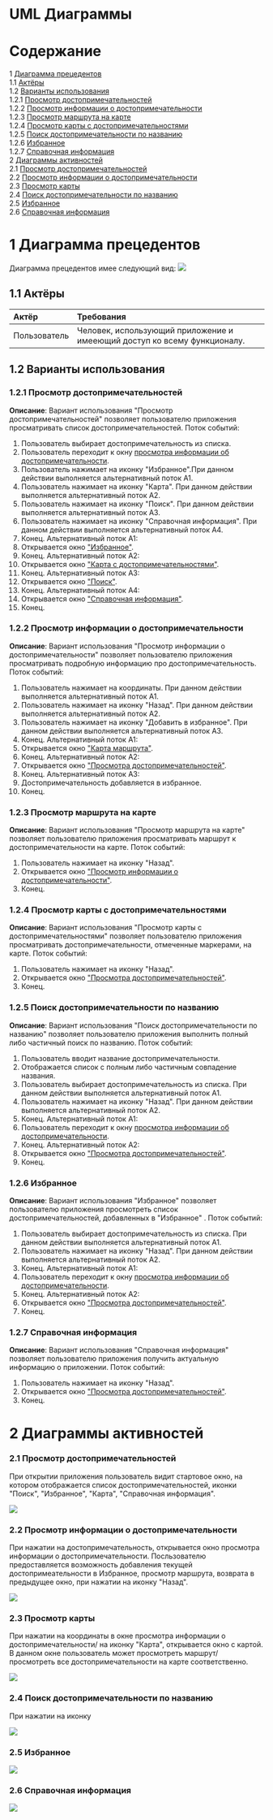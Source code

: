 # UML Диаграммы

# Содержание
1 [Диаграмма прецедентов](#useCase)   
1.1 [Актёры](#actors)  
1.2 [Варианты использования](#use_cases)  
1.2.1 [Просмотр достопримечательностей](#landmarks_list)  
1.2.2 [Просмотр информации о достопримечательности](#landmark_info)  
1.2.3 [Просмотр маршрута на карте](#landmark_on_map)  
1.2.4 [Просмотр карты с достопримечательностями](#landmarks_map)  
1.2.5 [Поиск достопримечательности по названию](#search_landmarks_by_name)  
1.2.6 [Избранное](#favorites)  
1.2.7 [Справочная информация](#info)  
2 [Диаграммы активностей](#activity)     
2.1 [Просмотр достопримечательностей](#landmarks_list_activity)  
2.2 [Просмотр информации о достопримечательности](#landmark_info_activity)  
2.3 [Просмотр карты](#landmarks_map_activity)  
2.4 [Поиск достопримечательности по названию](#search_landmarks_by_name_activity)  
2.5 [Избранное](#favorites_activity)  
2.6 [Справочная информация](#info_activity)  

<a name="useCase"/>

# 1 Диаграмма прецедентов
Диаграмма прецедентов имее следующий вид:
![](../../Documentation/Diagrams/UseCase/useCase.png)

<a name="actors"/>

## 1.1 Актёры
| Актёр | Требования | 
|:---|:---|
| Пользователь | Человек, использующий приложение и имееющий доступ ко всему функционалу.   |

<a name="use_cases"/>

## 1.2 Варианты использования

<a name="landmarks_list"/>

### 1.2.1 Просмотр достопримечательностей
**Описание**: Вариант использования "Просмотр достопримечательностей" позволяет пользователю приложения просматривать список достопримечательностей. Поток событий:  
1.  Пользователь выбирает достопримечательность из списка.
2.  Пользователь переходит к окну [просмотра информации об достопримечательности](#landmark_info).
3.  Пользователь нажимает на иконку "Избранное".При данном действии выполняется альтернативный поток А1.
4.  Пользователь нажимает на иконку "Карта". При данном действии выполняется альтернативный поток А2.
5.  Пользователь нажимает на иконку "Поиск". При данном действии выполняется альтернативный поток А3.
6.  Пользователь нажимает на иконку "Справочная информация". При данном действии выполняется альтернативный поток А4.
7.  Конец. Альтернативный поток А1:
8.  Открывается окно ["Избранное"](#favorites).
9.  Конец. Альтернативный поток А2:
10.  Открывается окно ["Карта с достопримечательностями"](#landmarks_map).
11.  Конец. Альтернативный поток А3:
12.  Открывается окно ["Поиск"](#search_landmarks_by_name).
13.  Конец. Альтернативный поток А4:
14.  Открывается окно ["Справочная информация"](#info). 
15.  Конец.

<a name="landmark_info"/>

### 1.2.2 Просмотр информации о достопримечательности
**Описание**: Вариант использования "Просмотр информации о достопримечательности" позволяет пользователю приложения просматривать подробную информацию про достопримечательность. Поток событий:  
1.  Пользователь нажимает на координаты. При данном действии выполняется альтернативный поток А1.
2.  Пользователь нажимает на иконку "Назад". При данном действии выполняется альтернативный поток А2.
3.  Пользователь нажимает на иконку "Добавить в избранное". При данном действии выполняется альтернативный поток А3.
4.  Конец. Альтернативный поток А1:
5.  Открывается окно ["Карта маршрута"](landmark_on_map).
6.  Конец. Альтернативный поток А2:
7.  Открывается окно ["Просмотра достопримечательностей"](#landmarks_list).
8.  Конец. Альтернативный поток А3:
9.  Достопримечательность добавляется в избранное.
10.  Конец.


<a name="landmark_on_map"/>

### 1.2.3 Просмотр маршрута на карте
**Описание**: Вариант использования "Просмотр маршрута на карте" позволяет пользователю приложения просматривать маршрут к достопримечательности на карте. Поток событий:  
1.  Пользователь нажимает на иконку "Назад".
2.  Открывается окно ["Просмотр информации о достопримечательности"](#landmark_info).
3.  Конец.

<a name="landmarks_map"/>

### 1.2.4 Просмотр карты с достопримечательностями
**Описание**: Вариант использования "Просмотр карты с достопримечательностями" позволяет пользователю приложения просматривать достопримечательности, отмеченные маркерами, на карте. Поток событий:  
1.  Пользователь нажимает на иконку "Назад".
2.  Открывается окно ["Просмотра достопримечательностей"](#landmarks_list).
3.  Конец.

<a name="search_landmarks_by_name"/>

### 1.2.5 Поиск достопримечательности по названию
**Описание**: Вариант использования "Поиск достопримечательности по названию" позволяет пользователю приложения выполнить полный либо частичный поиск по названию. Поток событий: 
1.  Пользователь вводит название достопримечательности.
2.  Отображается список с полным либо частичным совпадение названия.
3.  Пользователь выбирает достопримечательность из списка. При данном действии выполняется альтернативный поток А1.
4.  Пользователь нажимает на иконку "Назад". При данном действии выполняется альтернативный поток А2.
5.  Конец. Альтернативный поток А1:
6.  Пользователь переходит к окну [просмотра информации об достопримечательности](#landmark_info).
7. Конец. Альтернативный поток А2:
8. Открывается окно ["Просмотра достопримечательностей"](#landmarks_list).
9.  Конец.

<a name="favorites"/>

### 1.2.6 Избранное
**Описание**: Вариант использования "Избранное" позволяет пользователю приложения просмотреть список достопримечательностей, добавленных в "Избранное" . Поток событий: 
1.  Пользователь выбирает достопримечательность из списка. При данном действии выполняется альтернативный поток А1.
2.  Пользователь нажимает на иконку "Назад". При данном действии выполняется альтернативный поток А2.
3.  Конец. Альтернативный поток А1:
4.  Пользователь переходит к окну [просмотра информации об достопримечательности](#landmark_info).
5. Конец. Альтернативный поток А2:
6. Открывается окно ["Просмотра достопримечательностей"](#landmarks_list).
7.  Конец.

<a name="info"/>

### 1.2.7 Справочная информация
**Описание**: Вариант использования "Справочная информация" позволяет пользователю приложения получить актуальную информацию о приложении. Поток событий: 
1.  Пользователь нажимает на иконку "Назад".
2.  Открывается окно ["Просмотра достопримечательностей"](#landmarks_list).
3.  Конец.



<a name="activity"/>

# 2 Диаграммы активностей

<a name="landmarks_list_activity"/>

### 2.1 Просмотр достопримечательностей
При открытии приложения пользователь видит стартовое окно, на котором отображается список достопримечательностей, иконки "Поиск", "Избранное", "Карта", "Справочная информация".  

![](../../Documentation/Diagrams/Activities/LandmarksActivities.png)

<a name="landmark_info_activity"/>

### 2.2 Просмотр информации о достопримечательности
При нажатии на достопримечательность, открывается окно просмотра информации о достопримечательности. Посльзователю предоставляется возможность добавления текущей достопримеательности в Избранное, просмотр маршрута, возврата в предыдущее окно, при нажатии на иконку "Назад".

![](../../Documentation/Diagrams/Activities/LandmarkInfoActivity.png)

<a name="landmarks_map_activity"/>

### 2.3 Просмотр карты
При нажатии на координаты в окне просмотра информации о достопримечательности/ на иконку "Карта", открывается окно с картой. В данном окне пользователь может просмотреть маршрут/ просмотреть все достопримечательности на карте соответственно.

![](../../Documentation/Diagrams/Activities/MapViewActivity.png)

<a name="search_landmarks_by_name_activity"/>

### 2.4 Поиск достопримечательности по названию
При нажатии на иконку 

![](../../Documentation/Diagrams/Activities/SearchActivity.png)

<a name="favorites_activity"/>

### 2.5 Избранное
![](../../Documentation/Diagrams/Activities/FavoritesActivity.png)

<a name="info_activity"/>

### 2.6 Справочная информация

![](../../Documentation/Diagrams/Activities/AppInfoActivity.png)